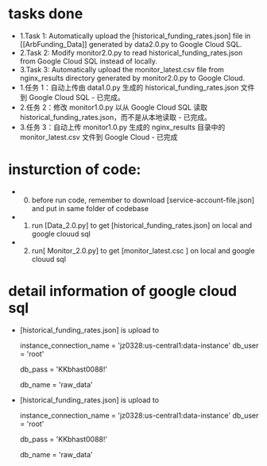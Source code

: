 # tasks done 
- 1.Task 1: Automatically upload the [historical_funding_rates.json] file in [[ArbFunding_Data]] generated by data2.0.py to Google Cloud SQL. 
- 2.Task 2: Modify monitor2.0.py to read historical_funding_rates.json from Google Cloud SQL instead of locally.
- 3.Task 3: Automatically upload the monitor_latest.csv file from nginx_results directory generated by monitor2.0.py to Google Cloud.
- 1.任务 1：自动上传由 data1.0.py 生成的 historical_funding_rates.json 文件到 Google Cloud SQL - 已完成。
- 2.任务 2：修改 monitor1.0.py 以从 Google Cloud SQL 读取 historical_funding_rates.json，而不是从本地读取 - 已完成。
- 3.任务 3：自动上传 monitor1.0.py 生成的 nginx_results 目录中的 monitor_latest.csv 文件到 Google Cloud - 已完成
# insturction of code:
- 0. before run code, remember to download [service-account-file.json] and put in same folder of codebase
- 1. run [Data_2.0.py] to get [historical_funding_rates.json]  on local and google clouud sql
- 2. run[ Monitor_2.0.py] to get [monitor_latest.csc ] on local and google clouud sql
# detail information of google cloud sql
- [historical_funding_rates.json] is upload to

  instance_connection_name = 'jz0328:us-central1:data-instance'
  db_user = 'root'

  db_pass = 'KKbhast0088!'

  db_name = 'raw_data'

- [historical_funding_rates.json] is upload to

  instance_connection_name = 'jz0328:us-central1:data-instance'
  db_user = 'root'

  db_pass = 'KKbhast0088!'

  db_name = 'raw_data'

